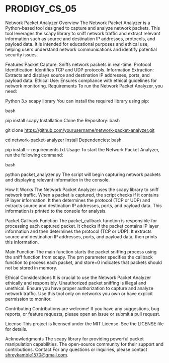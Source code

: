 # PRODIGY_CS_05
Network Packet Analyzer
Overview
The Network Packet Analyzer is a Python-based tool designed to capture and analyze network packets. This tool leverages the scapy library to sniff network traffic and extract relevant information such as source and destination IP addresses, protocols, and payload data. It is intended for educational purposes and ethical use, helping users understand network communications and identify potential security issues.

Features
Packet Capture: Sniffs network packets in real-time.
Protocol Identification: Identifies TCP and UDP protocols.
Information Extraction: Extracts and displays source and destination IP addresses, ports, and payload data.
Ethical Use: Ensures compliance with ethical guidelines for network monitoring.
Requirements
To run the Network Packet Analyzer, you need:

Python 3.x
scapy library
You can install the required library using pip:

bash

pip install scapy
Installation
Clone the Repository:
bash

git clone https://github.com/yourusername/network-packet-analyzer.git

cd network-packet-analyzer
Install Dependencies:
bash

pip install -r requirements.txt
Usage
To start the Network Packet Analyzer, run the following command:

bash

python packet_analyzer.py
The script will begin capturing network packets and displaying relevant information in the console.

How It Works
The Network Packet Analyzer uses the scapy library to sniff network traffic. When a packet is captured, the script checks if it contains IP layer information. It then determines the protocol (TCP or UDP) and extracts source and destination IP addresses, ports, and payload data. This information is printed to the console for analysis.

Packet Callback Function
The packet_callback function is responsible for processing each captured packet. It checks if the packet contains IP layer information and then determines the protocol (TCP or UDP). It extracts source and destination IP addresses, ports, and payload data, then prints this information.

Main Function
The main function starts the packet sniffing process using the sniff function from scapy. The prn parameter specifies the callback function to process each packet, and store=0 indicates that packets should not be stored in memory.

Ethical Considerations
It is crucial to use the Network Packet Analyzer ethically and responsibly. Unauthorized packet sniffing is illegal and unethical. Ensure you have proper authorization to capture and analyze network traffic. Use this tool only on networks you own or have explicit permission to monitor.

Contributing
Contributions are welcome! If you have any suggestions, bug reports, or feature requests, please open an issue or submit a pull request.

License
This project is licensed under the MIT License. See the LICENSE file for details.

Acknowledgments
The scapy library for providing powerful packet manipulation capabilities.
The open-source community for their support and contributions.
Contact
For any questions or inquiries, please contact shreykamble1570@gmail.com.
